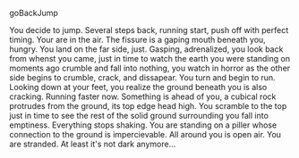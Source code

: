 goBackJump

You decide to jump.  Several steps back, running start, push off with perfect timing.  Your are in the air.  The fissure is a gaping mouth beneath you, hungry.  You land on the far side, just. Gasping, adrenalized, you look back from whenst you came, just in time to watch the earth you were standing on moments ago crumble and fall into nothing, you watch in horror as the other side begins to crumble, crack, and dissapear.  You turn and begin to run.  Looking down at your feet, you realize the ground beneath you is also cracking.  Running faster now.  Something is ahead of you, a cubical rock protrudes from the ground, its top edge head high.  You scramble to the top just in time to see the rest of the solid ground surrounding you fall into emptiness.  Everything stops shaking.  You are standing on a piller whose connection to the ground is impercievable.  All around you is open air.  You are stranded.  At least it's not dark anymore...